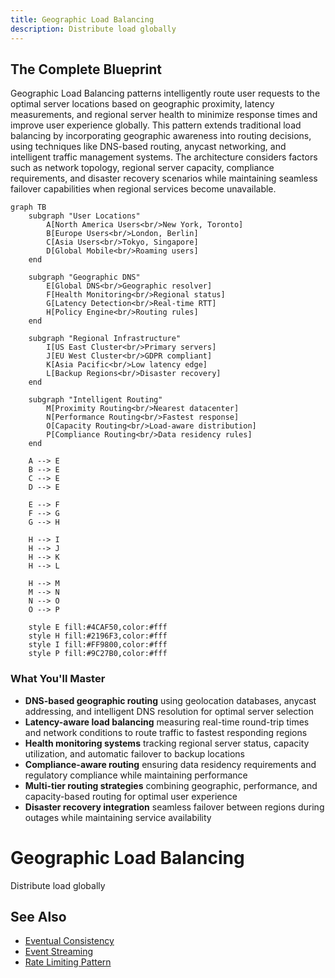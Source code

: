```yaml
---
title: Geographic Load Balancing
description: Distribute load globally
---
```


## The Complete Blueprint

Geographic Load Balancing patterns intelligently route user requests to the optimal server locations based on geographic proximity, latency measurements, and regional server health to minimize response times and improve user experience globally. This pattern extends traditional load balancing by incorporating geographic awareness into routing decisions, using techniques like DNS-based routing, anycast networking, and intelligent traffic management systems. The architecture considers factors such as network topology, regional server capacity, compliance requirements, and disaster recovery scenarios while maintaining seamless failover capabilities when regional services become unavailable.

```mermaid
graph TB
    subgraph "User Locations"
        A[North America Users<br/>New York, Toronto]
        B[Europe Users<br/>London, Berlin]
        C[Asia Users<br/>Tokyo, Singapore]
        D[Global Mobile<br/>Roaming users]
    end
    
    subgraph "Geographic DNS"
        E[Global DNS<br/>Geographic resolver]
        F[Health Monitoring<br/>Regional status]
        G[Latency Detection<br/>Real-time RTT]
        H[Policy Engine<br/>Routing rules]
    end
    
    subgraph "Regional Infrastructure"
        I[US East Cluster<br/>Primary servers]
        J[EU West Cluster<br/>GDPR compliant]
        K[Asia Pacific<br/>Low latency edge]
        L[Backup Regions<br/>Disaster recovery]
    end
    
    subgraph "Intelligent Routing"
        M[Proximity Routing<br/>Nearest datacenter]
        N[Performance Routing<br/>Fastest response]
        O[Capacity Routing<br/>Load-aware distribution]
        P[Compliance Routing<br/>Data residency rules]
    end
    
    A --> E
    B --> E
    C --> E
    D --> E
    
    E --> F
    F --> G
    G --> H
    
    H --> I
    H --> J
    H --> K
    H --> L
    
    H --> M
    M --> N
    N --> O
    O --> P
    
    style E fill:#4CAF50,color:#fff
    style H fill:#2196F3,color:#fff
    style I fill:#FF9800,color:#fff
    style P fill:#9C27B0,color:#fff
```

### What You'll Master

- **DNS-based geographic routing** using geolocation databases, anycast addressing, and intelligent DNS resolution for optimal server selection
- **Latency-aware load balancing** measuring real-time round-trip times and network conditions to route traffic to fastest responding regions
- **Health monitoring systems** tracking regional server status, capacity utilization, and automatic failover to backup locations
- **Compliance-aware routing** ensuring data residency requirements and regulatory compliance while maintaining performance
- **Multi-tier routing strategies** combining geographic, performance, and capacity-based routing for optimal user experience
- **Disaster recovery integration** seamless failover between regions during outages while maintaining service availability

# Geographic Load Balancing

Distribute load globally

## See Also

- [Eventual Consistency](/pattern-library/data-management/eventual-consistency)
- [Event Streaming](/pattern-library/architecture/event-streaming)
- [Rate Limiting Pattern](/pattern-library/scaling/rate-limiting)
